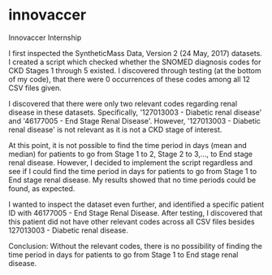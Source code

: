 # innovaccer
Innovaccer Internship

I first inspected the SyntheticMass Data, Version 2 (24 May, 2017) datasets. I created a script which checked whether the SNOMED diagnosis codes for CKD Stages 1 through 5 existed. I discovered through testing (at the bottom of my code), that there were 0 occurrences of these codes among all 12 CSV files given.

I discovered that there were only two relevant codes regarding renal disease in these datasets. Specifically, '127013003 - Diabetic renal disease' and '46177005 - End Stage Renal Disease'. However, '127013003 - Diabetic renal disease' is not relevant as it is not a CKD stage of interest.

At this point, it is not possible to find the time period in days (mean and median) for patients to go from Stage 1 to 2, Stage 2 to 3,..., to End stage renal disease. However, I decided to implement the script regardless and see if I could find the time period in days for patients to go from Stage 1 to End stage renal disease. My results showed that no time periods could be found, as expected.

I wanted to inspect the dataset even further, and identified a specific patient ID with 46177005 - End Stage Renal Disease. After testing, I discovered that this patient did not have other relevant codes across all CSV files besides 127013003 - Diabetic renal disease.

Conclusion: Without the relevant codes, there is no possibility of finding the time period in days for patients to go from Stage 1 to End stage renal disease.
